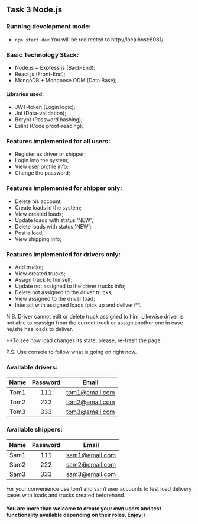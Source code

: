 ## Task 3 Node.js

### Running development mode:
- `npm start dev`
You will be redirected to http://localhost:8081/. 

### Basic Technology Stack:
- Node.js + Express.js (Back-End);
- React.js (Front-End);
- MongoDB + Mongoose ODM (Data Base);

#### Libraries used:
- JWT-token (Login logic);
- Joi (Data-validation);
- Bcrypt (Password hashing);
- Eslint (Code proof-reading);

### Features implemented for all users:
- Register as driver or shipper;
- Login into the system;
- View user profile info;
- Change the password;

### Features implemented for shipper only:
- Delete his account;
- Create loads in the system;
- View created loads;
- Update loads with status ‘NEW';
- Delete loads with status 'NEW';
- Post a load;
- View shipping info;

### Features implemented for drivers only:
- Add trucks;
- View created trucks;
- Assign truck to himself;
- Update not assigned to the driver trucks info;
- Delete not assigned to the driver trucks;
- View assigned to the driver load;
- Interact with assigned loads (pick up and deliver)**. 

N.B. Driver cannot edit or delete truck assigned to him. 
Likewise driver is not able to reassign from the current truck or assign
another one in case he/she has loads to deliver.  

**To see how load changes its state, please, re-fresh the page.

P.S. Use console to follow what is going on right now.

### Available drivers:

| Name      | Password   | Email             |
|  :---:    | :---:      |  :---:            |
| Tom1      | 111        | tom1@email.com    |
| Tom2      | 222        | tom2@email.com    |
| Tom3      | 333        | tom3@email.com    |

### Available shippers:

| Name      | Password   | Email             |
|  :---:    | :---:      |  :---:            |
| Sam1      | 111        | sam1@email.com    |
| Sam2      | 222        | sam2@email.com    |
| Sam3      | 333        | sam3@email.com    |

For your convenience use tom1 and sam1 user accounts to test 
load delivery cases with loads and trucks created beforehand. 

#### You are more than welcome to create your own users and test functionality available depending on their roles. Enjoy:)
